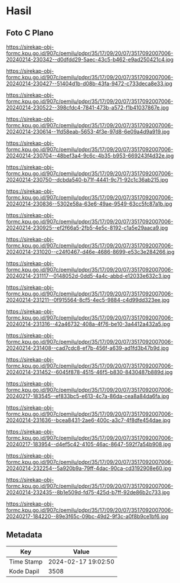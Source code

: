 # Hasil

## Foto C Plano

https://sirekap-obj-formc.kpu.go.id/907c/pemilu/pdpr/35/17/09/20/07/3517092007006-20240214-230342--d0dfdd29-5aec-43c5-b462-e9ad250421c4.jpg

https://sirekap-obj-formc.kpu.go.id/907c/pemilu/pdpr/35/17/09/20/07/3517092007006-20240214-230427--51404d1b-d08b-43fa-9472-c733deca8e33.jpg

https://sirekap-obj-formc.kpu.go.id/907c/pemilu/pdpr/35/17/09/20/07/3517092007006-20240214-230522--398cfdc4-7841-473b-a572-f1b41037867e.jpg

https://sirekap-obj-formc.kpu.go.id/907c/pemilu/pdpr/35/17/09/20/07/3517092007006-20240214-230614--1fd58eab-5653-4f3e-97d8-6e09a4d9a919.jpg

https://sirekap-obj-formc.kpu.go.id/907c/pemilu/pdpr/35/17/09/20/07/3517092007006-20240214-230704--48bef3a4-9c6c-4b35-b953-669243f4d32e.jpg

https://sirekap-obj-formc.kpu.go.id/907c/pemilu/pdpr/35/17/09/20/07/3517092007006-20240214-230750--dcbda540-b71f-4441-9c71-92c1c36ab215.jpg

https://sirekap-obj-formc.kpu.go.id/907c/pemilu/pdpr/35/17/09/20/07/3517092007006-20240214-230836--5302e58a-63e6-49ae-9549-63cc5fc87a1b.jpg

https://sirekap-obj-formc.kpu.go.id/907c/pemilu/pdpr/35/17/09/20/07/3517092007006-20240214-230925--ef2f66a5-2fb5-4e5c-8192-c1a5e29aaca9.jpg

https://sirekap-obj-formc.kpu.go.id/907c/pemilu/pdpr/35/17/09/20/07/3517092007006-20240214-231020--c24f0467-d46e-4686-8699-e53c3e284266.jpg

https://sirekap-obj-formc.kpu.go.id/907c/pemilu/pdpr/35/17/09/20/07/3517092007006-20240214-231117--0148052d-0dd5-4a4c-abbd-e12033e632c3.jpg

https://sirekap-obj-formc.kpu.go.id/907c/pemilu/pdpr/35/17/09/20/07/3517092007006-20240214-231211--0f915564-8cf5-4ec5-9884-c4d99dd323ee.jpg

https://sirekap-obj-formc.kpu.go.id/907c/pemilu/pdpr/35/17/09/20/07/3517092007006-20240214-231316--42a46732-408a-4f76-be10-3a4412a432a5.jpg

https://sirekap-obj-formc.kpu.go.id/907c/pemilu/pdpr/35/17/09/20/07/3517092007006-20240214-231408--cad7cdc8-ef7b-456f-a639-ad1fd3b47b9d.jpg

https://sirekap-obj-formc.kpu.go.id/907c/pemilu/pdpr/35/17/09/20/07/3517092007006-20240214-231452--6045f878-4515-46f5-b830-8430487b889d.jpg

https://sirekap-obj-formc.kpu.go.id/907c/pemilu/pdpr/35/17/09/20/07/3517092007006-20240217-183545--ef833bc5-e613-4c7a-86da-cea8a84da6fa.jpg

https://sirekap-obj-formc.kpu.go.id/907c/pemilu/pdpr/35/17/09/20/07/3517092007006-20240214-231636--bcea8431-2ae6-400c-a3c7-4f8dfe454dae.jpg

https://sirekap-obj-formc.kpu.go.id/907c/pemilu/pdpr/35/17/09/20/07/3517092007006-20240217-183954--d4ef5c42-4105-46ac-8647-592f7a54b908.jpg

https://sirekap-obj-formc.kpu.go.id/907c/pemilu/pdpr/35/17/09/20/07/3517092007006-20240214-232254--5a920b9a-79ff-4dac-90ca-cd3192908e60.jpg

https://sirekap-obj-formc.kpu.go.id/907c/pemilu/pdpr/35/17/09/20/07/3517092007006-20240214-232435--8b1e509d-fd75-425d-b7ff-92de86b2c733.jpg

https://sirekap-obj-formc.kpu.go.id/907c/pemilu/pdpr/35/17/09/20/07/3517092007006-20240217-184220--89e3f65c-09bc-49d2-9f3c-a0f8b9ce1bf6.jpg


## Metadata

| Key        | Value               |
| ---------- | ------------------- |
| Time Stamp | 2024-02-17 19:02:50 |
| Kode Dapil | 3508                |



